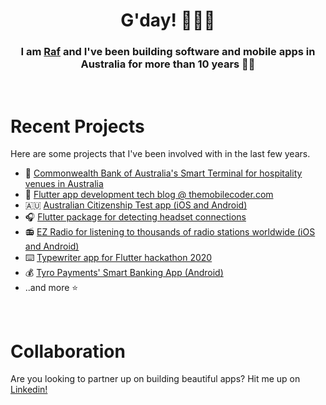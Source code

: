 <h1 align="center">G'day! 👨🏾‍💻</h1>
<h3 align="center"> I am <a href="https://rafaelds.com">Raf</a> and I've been building software and mobile apps in Australia for more than 10 years 👴🏾 </h3>
</br>

# Recent Projects

Here are some projects that I've been involved with in the last few years.

- 📱 [Commonwealth Bank of Australia's Smart Terminal for hospitality venues in Australia](https://www.youtube.com/watch?v=O8kQy5IwthU)
- 💙 [Flutter app development tech blog @ themobilecoder.com](https://themobilecoder.com)
- 🇦🇺 [Australian Citizenship Test app (iOS and Android)](https://australiantest.app)
- 🎧 [Flutter package for detecting headset connections](https://pub.dev/packages/headset_connection_event)
- 📻 [EZ Radio for listening to thousands of radio stations worldwide (iOS and Android)](https://play.google.com/store/apps/details?id=com.themobilecoder.ezradio&hl=en_AU&gl=US)
- ⌨️ [Typewriter app for Flutter hackathon 2020](https://github.com/InkRibbonApp/inkribbonflutter)
- 💰 [Tyro Payments' Smart Banking App (Android)](https://play.google.com/store/apps/details?id=com.tyro.merchantbanking&hl=en_AU&gl=US)
- ..and more ⭐
</br>

# Collaboration

Are you looking to partner up on building beautiful apps? Hit me up on <a href="https://www.linkedin.com/in/rafael-delos-santos-35882989">Linkedin!</a>
